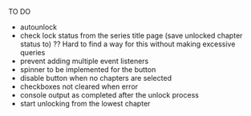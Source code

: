 TO DO

- autounlock
- check lock status from the series title page (save unlocked chapter status to) ?? Hard to find a way for this without making excessive queries
- prevent adding multiple event listeners
- spinner to be implemented for the button
- disable button when no chapters are selected
- checkboxes not cleared when error
- console output as completed after the unlock process
- start unlocking from the lowest chapter
